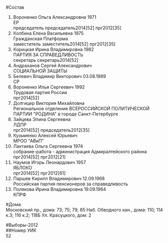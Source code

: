 #Состав  
1. Вороненко Ольга Александровна 1971  
    ЕР  
    председатель председатель2014[52] прг2012[35]  
2. Колбина Елена Васильевна 1975  
    Гражданская Платформа  
    заместитель заместитель2014[52] прг2012[35]  
3. Корицкая Ирина Владимировна 1982  
    ПАРТИЯ ЗА СПРАВЕДЛИВОСТЬ  
    секретарь секретарь2014[52]  
4. Андраханов Сергей Александрович  
    СОЦИАЛЬНОЙ ЗАЩИТЫ  
5. Белевич Владимир Викторович 03.08.1989  
    СР  
6. Вороненко Илья Сергеевич 1992  
    Трудовая партия России  
    прг2014[52]  
7. Долгицер Виктория Михайловна  
    Региональное отделение ВСЕРОССИЙСКОЙ ПОЛИТИЧЕСКОЙ ПАРТИИ "РОДИНА" в городе Санкт-Петербурге  
8. Зайцева Элина Сергеевна  
    ЛДПР  
    прг2014[52] председатель2012[35]  
9. Кузьменко Алексей Юрьевич  
    МРОО "АВиП"  
10. Лактаева Ольга Сергеевна 1974  
    собрание-работа - администрация Адмиралтейского района  
    прг2014[52] прг2012[21]  
11. Наумов Игорь Леонардович 1957  
    ЯБЛОКО  
    прг2014[52] прг2012[61]  
12. Паршев Кирилл Владимирович 12.09.1968  
    Российская партия пенсионеров за справедливость  
13. Полякова Ирина Владимировна 19.09.1964  
    КПРФ  
  
#Дома  
Московский пр., дома: 73; 75; 79; 85 Наб. Обводного кан., дома: 110; 114 к.3; 116 к.2; 118Б Ул. Красуцкого, дом: 2  
  
#Выборы-2012  
##Номер УИК  
52  
